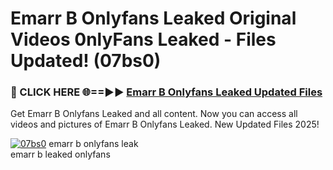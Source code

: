 # Emarr B Onlyfans Leaked Original Videos 0nlyFans Leaked - Files Updated! (07bs0)

<h3>🔴 CLICK HERE 🌐==►► <a href="https://tinyurl.com/3hn5wdd3" rel="nofollow">Emarr B Onlyfans Leaked Updated Files</a></h3>

Get Emarr B Onlyfans Leaked and all content. Now you can access all videos and pictures of Emarr B Onlyfans Leaked. New Updated Files 2025!

[![07bs0](https://i.imgur.com/4HnBqBT.gif)](https://tinyurl.com/3hn5wdd3)
emarr b onlyfans leak<br>
emarr b leaked onlyfans